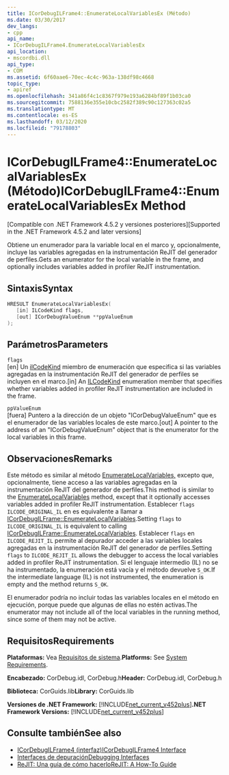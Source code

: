 ```yaml
---
title: ICorDebugILFrame4::EnumerateLocalVariablesEx (Método)
ms.date: 03/30/2017
dev_langs:
- cpp
api_name:
- ICorDebugILFrame4.EnumerateLocalVariablesEx
api_location:
- mscordbi.dll
api_type:
- COM
ms.assetid: 6f60aae6-70ec-4c4c-963a-138df98c4668
topic_type:
- apiref
ms.openlocfilehash: 341a86f4c1c8367f979e193a6284bf89f1b03ca0
ms.sourcegitcommit: 7588136e355e10cbc2582f389c90c127363c02a5
ms.translationtype: MT
ms.contentlocale: es-ES
ms.lasthandoff: 03/12/2020
ms.locfileid: "79178803"
---
```

# <a name="icordebugilframe4enumeratelocalvariablesex-method"></a><span data-ttu-id="ecb43-102">ICorDebugILFrame4::EnumerateLocalVariablesEx (Método)</span><span class="sxs-lookup"><span data-stu-id="ecb43-102">ICorDebugILFrame4::EnumerateLocalVariablesEx Method</span></span>
<span data-ttu-id="ecb43-103">[Compatible con .NET Framework 4.5.2 y versiones posteriores]</span><span class="sxs-lookup"><span data-stu-id="ecb43-103">[Supported in the .NET Framework 4.5.2 and later versions]</span></span>  
  
 <span data-ttu-id="ecb43-104">Obtiene un enumerador para la variable local en el marco y, opcionalmente, incluye las variables agregadas en la instrumentación ReJIT del generador de perfiles.</span><span class="sxs-lookup"><span data-stu-id="ecb43-104">Gets an enumerator for the local variable in the frame, and optionally includes variables added in profiler ReJIT instrumentation.</span></span>  
  
## <a name="syntax"></a><span data-ttu-id="ecb43-105">Sintaxis</span><span class="sxs-lookup"><span data-stu-id="ecb43-105">Syntax</span></span>  
  
```cpp
HRESULT EnumerateLocalVariablesEx(  
   [in] ILCodeKind flags,
   [out] ICorDebugValueEnum **ppValueEnum  
);  
```  
  
## <a name="parameters"></a><span data-ttu-id="ecb43-106">Parámetros</span><span class="sxs-lookup"><span data-stu-id="ecb43-106">Parameters</span></span>  
 `flags`  
 <span data-ttu-id="ecb43-107">[en] Un [ilCodeKind](ilcodekind-enumeration.md) miembro de enumeración que especifica si las variables agregadas en la instrumentación ReJIT del generador de perfiles se incluyen en el marco.</span><span class="sxs-lookup"><span data-stu-id="ecb43-107">[in] An [ILCodeKind](ilcodekind-enumeration.md) enumeration member that specifies whether variables added in profiler ReJIT instrumentation are included in the frame.</span></span>  
  
 `ppValueEnum`  
 <span data-ttu-id="ecb43-108">[fuera] Puntero a la dirección de un objeto "ICorDebugValueEnum" que es el enumerador de las variables locales de este marco.</span><span class="sxs-lookup"><span data-stu-id="ecb43-108">[out] A pointer to the address of an "ICorDebugValueEnum" object that is the enumerator for the local variables in this frame.</span></span>  
  
## <a name="remarks"></a><span data-ttu-id="ecb43-109">Observaciones</span><span class="sxs-lookup"><span data-stu-id="ecb43-109">Remarks</span></span>  
 <span data-ttu-id="ecb43-110">Este método es similar al método [EnumerateLocalVariables,](icordebugilframe-enumeratelocalvariables-method.md) excepto que, opcionalmente, tiene acceso a las variables agregadas en la instrumentación ReJIT del generador de perfiles.</span><span class="sxs-lookup"><span data-stu-id="ecb43-110">This method is similar to the [EnumerateLocalVariables](icordebugilframe-enumeratelocalvariables-method.md) method, except that it optionally accesses variables added in profiler ReJIT instrumentation.</span></span> <span data-ttu-id="ecb43-111">Establecer `flags` `ILCODE_ORIGINAL_IL` en es equivalente a llamar a [ICorDebugILFrame::EnumerateLocalVariables](icordebugilframe-enumeratelocalvariables-method.md).</span><span class="sxs-lookup"><span data-stu-id="ecb43-111">Setting `flags` to `ILCODE_ORIGINAL_IL` is equivalent to calling [ICorDebugILFrame::EnumerateLocalVariables](icordebugilframe-enumeratelocalvariables-method.md).</span></span> <span data-ttu-id="ecb43-112">Establecer `flags` en `ILCODE_REJIT_IL` permite al depurador acceder a las variables locales agregadas en la instrumentación ReJIT del generador de perfiles.</span><span class="sxs-lookup"><span data-stu-id="ecb43-112">Setting `flags` to `ILCODE_REJIT_IL` allows the debugger to access the local variables added in profiler ReJIT instrumentation.</span></span> <span data-ttu-id="ecb43-113">Si el lenguaje intermedio (IL) no se ha instrumentado, la enumeración está vacía y el método devuelve `S_OK`.</span><span class="sxs-lookup"><span data-stu-id="ecb43-113">If the intermediate language (IL) is not instrumented, the enumeration is empty and the method returns `S_OK`.</span></span>  
  
 <span data-ttu-id="ecb43-114">El enumerador podría no incluir todas las variables locales en el método en ejecución, porque puede que algunas de ellas no estén activas.</span><span class="sxs-lookup"><span data-stu-id="ecb43-114">The enumerator may not include all of the local variables in the running method, since some of them may not be active.</span></span>  
  
## <a name="requirements"></a><span data-ttu-id="ecb43-115">Requisitos</span><span class="sxs-lookup"><span data-stu-id="ecb43-115">Requirements</span></span>  
 <span data-ttu-id="ecb43-116">**Plataformas:** Vea [Requisitos de sistema](../../../../docs/framework/get-started/system-requirements.md).</span><span class="sxs-lookup"><span data-stu-id="ecb43-116">**Platforms:** See [System Requirements](../../../../docs/framework/get-started/system-requirements.md).</span></span>  
  
 <span data-ttu-id="ecb43-117">**Encabezado:** CorDebug.idl, CorDebug.h</span><span class="sxs-lookup"><span data-stu-id="ecb43-117">**Header:** CorDebug.idl, CorDebug.h</span></span>  
  
 <span data-ttu-id="ecb43-118">**Biblioteca:** CorGuids.lib</span><span class="sxs-lookup"><span data-stu-id="ecb43-118">**Library:** CorGuids.lib</span></span>  
  
 <span data-ttu-id="ecb43-119">**Versiones de .NET Framework:** [!INCLUDE[net_current_v452plus](../../../../includes/net-current-v452plus-md.md)]</span><span class="sxs-lookup"><span data-stu-id="ecb43-119">**.NET Framework Versions:** [!INCLUDE[net_current_v452plus](../../../../includes/net-current-v452plus-md.md)]</span></span>  
  
## <a name="see-also"></a><span data-ttu-id="ecb43-120">Consulte también</span><span class="sxs-lookup"><span data-stu-id="ecb43-120">See also</span></span>

- [<span data-ttu-id="ecb43-121">ICorDebugILFrame4 (interfaz)</span><span class="sxs-lookup"><span data-stu-id="ecb43-121">ICorDebugILFrame4 Interface</span></span>](icordebugilframe4-interface.md)
- [<span data-ttu-id="ecb43-122">Interfaces de depuración</span><span class="sxs-lookup"><span data-stu-id="ecb43-122">Debugging Interfaces</span></span>](debugging-interfaces.md)
- [<span data-ttu-id="ecb43-123">ReJIT: Una guía de cómo hacerlo</span><span class="sxs-lookup"><span data-stu-id="ecb43-123">ReJIT: A How-To Guide</span></span>](https://docs.microsoft.com/archive/blogs/davbr/rejit-a-how-to-guide)
